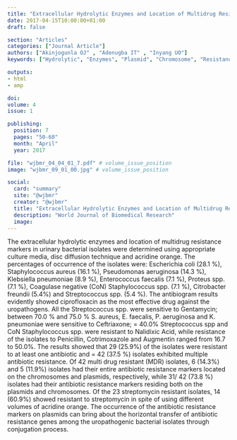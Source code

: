 ```yaml
---
title: "Extracellular Hydrolytic Enzymes and Location of Multidrug Resistance Markers in Urinary Bacterial Isolates"
date: 2017-04-15T10:00:00+01:00
draft: false

section: "Articles"
categories: ["Journal Article"]
authors: ["Akinjogunla OJ" , "Adenugba IT" , "Inyang UO"]
keywords: ["Hydrolytic", "Enzymes", "Plasmid", "Chromosome", "Resistance", "Antibiotic"]

outputs: 
- html
- amp

doi:
volume: 4
issue: 1

publishing:
  position: 7
  pages: "50-60"
  month: "April"
  year: 2017

file: "wjbmr_04_04_01_7.pdf" # volume_issue_position
image: "wjbmr_09_01_00.jpg" # volume_issue_position

social:
  card: "summary"
  site: "@wjbmr"
  creator: "@wjbmr"
  title: "Extracellular Hydrolytic Enzymes and Location of Multidrug Resistance Markers in Urinary Bacterial Isolates"
  description: "World Journal of Biomedical Research"
  image:
---
```

The extracellular hydrolytic enzymes and location of multidrug resistance markers in urinary bacterial isolates
were determined using appropriate culture media, disc diffusion technique and acridine orange. The
percentages of occurrence of the isolates were: Escherichia coli (28.1 %), Staphylococcus aureus (16.1 %),
Pseudomonas aeruginosa (14.3 %), Klebsiella pneumoniae (8.9 %), Enterococcus faecalis (7.1 %), Proteus
spp. (7.1 %), Coagulase negative (CoN) Staphylococcus spp. (7.1 %), Citrobacter freundii (5.4%) and
Streptococcus spp. (5.4 %). The antibiogram results evidently showed ciprofloxacin as the most effective drug
against the uropathogens. All the Streptococcus spp. were sensitive to Gentamycin; between 70.0 % and 75.0 %
S. aureus, E. faecalis, P. aeruginosa and K. pneumoniae were sensitive to Ceftriaxone; = 40.0% Streptococcus
spp and CoN Staphylococcus spp. were resistant to Nalidixic Acid, while resistance of the isolates to Penicillin,
Cotrimoxazole and Augmentin ranged from 16.7 to 50.0%. The results showed that 29 (25.9%) of the isolates
were resistant to at least one antibiotic and = 42 (37.5 %) isolates exhibited multiple antibiotic resistance. Of 42
multi drug resistant (MDR) isolates, 6 (14.3%) and 5 (11.9%) isolates had their entire antibiotic resistance
markers located on the chromosomes and plasmids, respectively, while 31/ 42 (73.8 %) isolates had their
antibiotic resistance markers residing both on the plasmids and chromosomes. Of the 23 streptomycin
resistant isolates, 14 (60.9%) showed resistant to streptomycin in spite of using different volumes of acridine
orange. The occurrence of the antibiotic resistance markers on plasmids can bring about the horizontal
transfer of antibiotic resistance genes among the uropathogenic bacterial isolates through conjugation
process. 